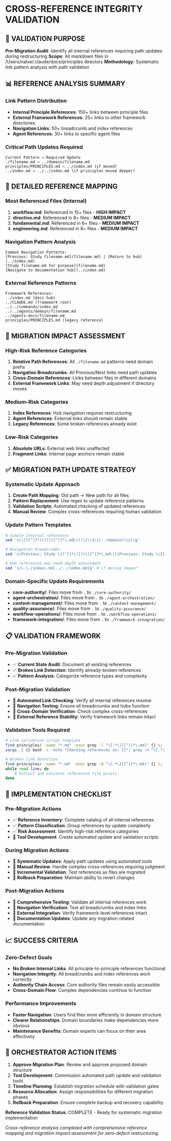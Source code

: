 
# CROSS-REFERENCE INTEGRITY VALIDATION

## 🎯 VALIDATION PURPOSE

**Pre-Migration Audit**: Identify all internal references requiring path updates during restructuring
**Scope**: All markdown files in /Users/nalve/.claude/docs/principles directory
**Methodology**: Systematic link pattern analysis with path validation

## 📊 REFERENCE ANALYSIS SUMMARY

### Link Pattern Distribution
- **Internal Principle References**: 150+ links between principle files
- **External Framework References**: 25+ links to other framework directories
- **Navigation Links**: 50+ breadcrumb and index references
- **Agent References**: 30+ links to specific agent files

### Critical Path Updates Required
```
Current Pattern → Required Update
./filename.md → ../domain/filename.md
principles/PRINCIPLES.md → ../index.md (if moved)
../index.md → ../../index.md (if principles moved deeper)
```

## 🔗 DETAILED REFERENCE MAPPING

### Most Referenced Files (Internal)
1. **workflow.md**: Referenced in 15+ files - **HIGH IMPACT**
2. **directive.md**: Referenced in 8+ files - **MEDIUM IMPACT** 
3. **fundamental.md**: Referenced in 6+ files - **MEDIUM IMPACT**
4. **engineering.md**: Referenced in 8+ files - **MEDIUM IMPACT**

### Navigation Pattern Analysis
```
Common Navigation Patterns:
[Previous: Study filename.md](filename.md) | [Return to hub](../index.md)
[Study filename.md for purpose](filename.md)
[Navigate to documentation hub](../index.md)
```

### External Reference Patterns
```
Framework References:
../index.md (docs hub)
../CLAUDE.md (framework root)
../../commands/index.md
../../agents/domain/filename.md
../agents-docs/filename.md
principles/PRINCIPLES.md (legacy reference)
```

## 🚨 MIGRATION IMPACT ASSESSMENT

### High-Risk Reference Categories
1. **Relative Path References**: All `./filename.md` patterns need domain prefix
2. **Navigation Breadcrumbs**: All Previous/Next links need path updates
3. **Cross-Domain References**: Links between files in different domains
4. **External Framework Links**: May need depth adjustment if directory moves

### Medium-Risk Categories
1. **Index References**: Hub navigation requires restructuring
2. **Agent References**: External links should remain stable
3. **Legacy References**: Some broken references already exist

### Low-Risk Categories
1. **Absolute URLs**: External web links unaffected
2. **Fragment Links**: Internal page anchors remain stable

## ✅ MIGRATION PATH UPDATE STRATEGY

### Systematic Update Approach
1. **Create Path Mapping**: Old path → New path for all files
2. **Pattern Replacement**: Use regex to update reference patterns
3. **Validation Scripts**: Automated checking of updated references  
4. **Manual Review**: Complex cross-references requiring human validation

### Update Pattern Templates
```bash
# Simple internal references
sed 's|\[([^]]*)\](\([^)]*\.md\))|\[\\1\](../domain/\\2)|g'

# Navigation breadcrumbs  
sed 's|Previous: Study \([^]]*\)]()\([^)]*\.md\))|Previous: Study \\1](../domain/\\2)|g'

# Hub references may need depth adjustment
sed 's|\.\./index\.md|../../index.md|g' # if moving deeper
```

### Domain-Specific Update Requirements
- **core-authority/**: Files move from `.` to `./core-authority/`
- **agent-orchestration/**: Files move from `.` to `./agent-orchestration/` 
- **content-management/**: Files move from `.` to `./content-management/`
- **quality-assurance/**: Files move from `.` to `./quality-assurance/`
- **workflow-operations/**: Files move from `.` to `./workflow-operations/`
- **framework-integration/**: Files move from `.` to `./framework-integration/`

## 📋 VALIDATION FRAMEWORK

### Pre-Migration Validation
- ✅ **Current State Audit**: Document all existing references
- ✅ **Broken Link Detection**: Identify already-broken references
- ✅ **Pattern Analysis**: Categorize reference types and complexity

### Post-Migration Validation
- 🔲 **Automated Link Checking**: Verify all internal references resolve
- 🔲 **Navigation Testing**: Ensure all breadcrumbs and hubs function
- 🔲 **Cross-Domain Verification**: Check complex cross-references
- 🔲 **External Reference Stability**: Verify framework links remain intact

### Validation Tools Required
```bash
# Link validation script template
find principles/ -name "*.md" -exec grep -l "\[.*\]([^)]*\.md)" {} \; | \
xargs -I {} bash -c 'echo "Checking references in: {}"; grep -n "\[.*\]([^)]*\.md)" "{}"'

# Broken link detection
find principles/ -name "*.md" -exec grep -H "\[.*\]([^)]*\.md)" {} \; | \
while read line; do
    # Extract and validate referenced file exists
done
```

## 🎯 IMPLEMENTATION CHECKLIST

### Pre-Migration Actions
- ✅ **Reference Inventory**: Complete catalog of all internal references
- ✅ **Pattern Classification**: Group references by update complexity
- ✅ **Risk Assessment**: Identify high-risk reference categories
- 🔲 **Tool Development**: Create automated update and validation scripts

### During Migration Actions
- 🔲 **Systematic Updates**: Apply path updates using automated tools
- 🔲 **Manual Review**: Handle complex cross-references requiring judgment
- 🔲 **Incremental Validation**: Test references as files are migrated
- 🔲 **Rollback Preparation**: Maintain ability to revert changes

### Post-Migration Actions
- 🔲 **Comprehensive Testing**: Validate all internal references work
- 🔲 **Navigation Verification**: Test all breadcrumbs and index links
- 🔲 **External Integration**: Verify framework-level references intact
- 🔲 **Documentation Updates**: Update any migration-related documentation

## 📈 SUCCESS CRITERIA

### Zero-Defect Goals
- **No Broken Internal Links**: All principle-to-principle references functional
- **Navigation Integrity**: All breadcrumbs and index references work correctly
- **Authority Chain Access**: Core authority files remain easily accessible
- **Cross-Domain Flow**: Complex dependencies continue to function

### Performance Improvements
- **Faster Navigation**: Users find files more efficiently in domain structure
- **Clearer Relationships**: Domain boundaries make dependencies more obvious
- **Maintenance Benefits**: Domain experts can focus on their area effectively


## 🔧 ORCHESTRATOR ACTION ITEMS

1. **Approve Migration Plan**: Review and approve proposed domain structure
2. **Tool Development**: Commission automated path update and validation tools
3. **Timeline Planning**: Establish migration schedule with validation gates
4. **Resource Allocation**: Assign responsibilities for different migration phases
5. **Rollback Preparation**: Ensure complete backup and recovery capability

**Reference Validation Status**: COMPLETE - Ready for systematic migration implementation

*Cross-reference analysis completed with comprehensive reference mapping and migration impact assessment for zero-defect restructuring.*
